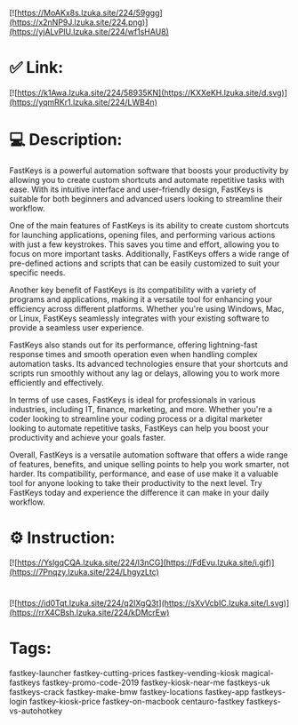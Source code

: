 [![https://MoAKx8s.lzuka.site/224/59ggg](https://x2nNP9J.lzuka.site/224.png)](https://yjALvPlU.lzuka.site/224/wf1sHAU8)
# ✅ Link:
[![https://k1Awa.lzuka.site/224/58935KN](https://KXXeKH.lzuka.site/d.svg)](https://yqmRKr1.lzuka.site/224/LWB4n)
# 💻 Description:
FastKeys is a powerful automation software that boosts your productivity by allowing you to create custom shortcuts and automate repetitive tasks with ease. With its intuitive interface and user-friendly design, FastKeys is suitable for both beginners and advanced users looking to streamline their workflow.

One of the main features of FastKeys is its ability to create custom shortcuts for launching applications, opening files, and performing various actions with just a few keystrokes. This saves you time and effort, allowing you to focus on more important tasks. Additionally, FastKeys offers a wide range of pre-defined actions and scripts that can be easily customized to suit your specific needs.

Another key benefit of FastKeys is its compatibility with a variety of programs and applications, making it a versatile tool for enhancing your efficiency across different platforms. Whether you're using Windows, Mac, or Linux, FastKeys seamlessly integrates with your existing software to provide a seamless user experience.

FastKeys also stands out for its performance, offering lightning-fast response times and smooth operation even when handling complex automation tasks. Its advanced technologies ensure that your shortcuts and scripts run smoothly without any lag or delays, allowing you to work more efficiently and effectively.

In terms of use cases, FastKeys is ideal for professionals in various industries, including IT, finance, marketing, and more. Whether you're a coder looking to streamline your coding process or a digital marketer looking to automate repetitive tasks, FastKeys can help you boost your productivity and achieve your goals faster.

Overall, FastKeys is a versatile automation software that offers a wide range of features, benefits, and unique selling points to help you work smarter, not harder. Its compatibility, performance, and ease of use make it a valuable tool for anyone looking to take their productivity to the next level. Try FastKeys today and experience the difference it can make in your daily workflow.

# ⚙️ Instruction:
[![https://YslgqCQA.lzuka.site/224/l3nCG](https://FdEvu.lzuka.site/i.gif)](https://7Pnqzy.lzuka.site/224/LhgyzLtc)
#
[![https://id0Tqt.lzuka.site/224/q2IXgQ3t](https://sXvVcbIC.lzuka.site/l.svg)](https://rrX4CBsh.lzuka.site/224/kDMcrEw)
# Tags:
fastkey-launcher fastkey-cutting-prices fastkey-vending-kiosk magical-fastkeys fastkey-promo-code-2019 fastkey-kiosk-near-me fastkeys-uk fastkeys-crack fastkey-make-bmw fastkey-locations fastkey-app fastkeys-login fastkey-kiosk-price fastkey-on-macbook centauro-fastkey fastkeys-vs-autohotkey





